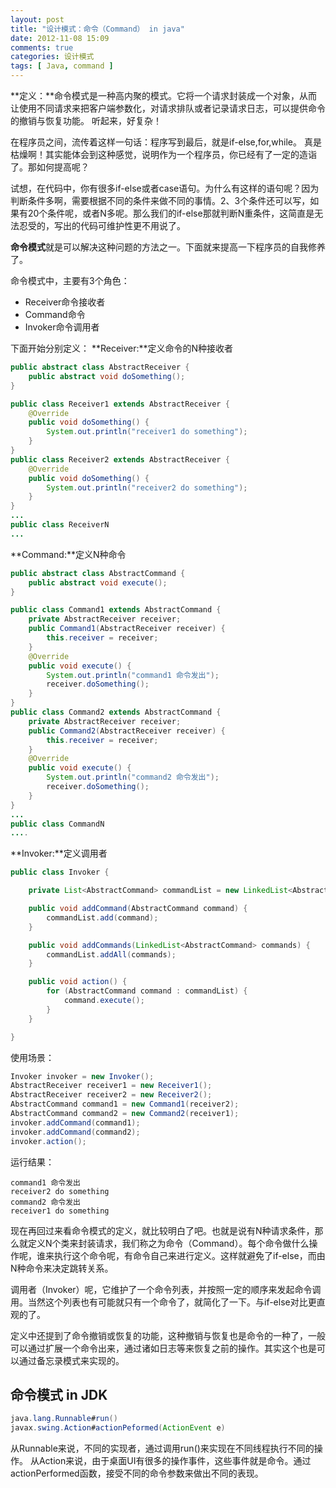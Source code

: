 ```yaml
---
layout: post
title: "设计模式：命令（Command） in java"
date: 2012-11-08 15:09
comments: true
categories: 设计模式
tags: [ Java, command ]
---
```

**定义：**命令模式是一种高内聚的模式。它将一个请求封装成一个对象，从而让使用不同请求来把客户端参数化，对请求排队或者记录请求日志，可以提供命令的撤销与恢复功能。
听起来，好复杂！

在程序员之间，流传着这样一句话：程序写到最后，就是if-else,for,while。
真是枯燥啊！其实能体会到这种感觉，说明作为一个程序员，你已经有了一定的造诣了。那如何提高呢？

试想，在代码中，你有很多if-else或者case语句。为什么有这样的语句呢？因为判断条件多啊，需要根据不同的条件来做不同的事情。2、3个条件还可以写，如果有20个条件呢，或者N多呢。那么我们的if-else那就判断N重条件，这简直是无法忍受的，写出的代码可维护性更不用说了。
<!--more-->
**命令模式**就是可以解决这种问题的方法之一。下面就来提高一下程序员的自我修养了。

命令模式中，主要有3个角色：

* Receiver命令接收者
* Command命令
* Invoker命令调用者

下面开始分别定义：
**Receiver:**定义命令的N种接收者

```java
public abstract class AbstractReceiver {
	public abstract void doSomething();
}

public class Receiver1 extends AbstractReceiver {
	@Override
	public void doSomething() {
		System.out.println("receiver1 do something");
	}
}
public class Receiver2 extends AbstractReceiver {
	@Override
	public void doSomething() {
		System.out.println("receiver2 do something");
	}
}
...
public class ReceiverN
...
```

**Command:**定义N种命令

```java
public abstract class AbstractCommand {
	public abstract void execute();
}

public class Command1 extends AbstractCommand {
	private AbstractReceiver receiver;
	public Command1(AbstractReceiver receiver) {
		this.receiver = receiver;
	}
	@Override
	public void execute() {
		System.out.println("command1 命令发出");
		receiver.doSomething();
	}
}
public class Command2 extends AbstractCommand {
	private AbstractReceiver receiver;
	public Command2(AbstractReceiver receiver) {
		this.receiver = receiver;
	}
	@Override
	public void execute() {
		System.out.println("command2 命令发出");
		receiver.doSomething();
	}
}
...
public class CommandN
....
```

**Invoker:**定义调用者

```java
public class Invoker {

	private List<AbstractCommand> commandList = new LinkedList<AbstractCommand>();

	public void addCommand(AbstractCommand command) {
		commandList.add(command);
	}

	public void addCommands(LinkedList<AbstractCommand> commands) {
		commandList.addAll(commands);
	}

	public void action() {
		for (AbstractCommand command : commandList) {
			command.execute();
		}
	}

}
```
使用场景：

```java
Invoker invoker = new Invoker();
AbstractReceiver receiver1 = new Receiver1();
AbstractReceiver receiver2 = new Receiver2();
AbstractCommand command1 = new Command1(receiver2);
AbstractCommand command2 = new Command2(receiver1);
invoker.addCommand(command1);
invoker.addCommand(command2);
invoker.action();
```
运行结果：

```shell
command1 命令发出
receiver2 do something
command2 命令发出
receiver1 do something
```
现在再回过来看命令模式的定义，就比较明白了吧。也就是说有N种请求条件，那么就定义N个类来封装请求，我们称之为命令（Command）。每个命令做什么操作呢，谁来执行这个命令呢，有命令自己来进行定义。这样就避免了if-else，而由N种命令来决定跳转关系。

调用者（Invoker）呢，它维护了一个命令列表，并按照一定的顺序来发起命令调用。当然这个列表也有可能就只有一个命令了，就简化了一下。与if-else对比更直观的了。

定义中还提到了命令撤销或恢复的功能，这种撤销与恢复也是命令的一种了，一般可以通过扩展一个命令出来，通过诸如日志等来恢复之前的操作。其实这个也是可以通过备忘录模式来实现的。
## 命令模式 in JDK

```java
java.lang.Runnable#run()
javax.swing.Action#actionPeformed(ActionEvent e)
```
从Runnable来说，不同的实现者，通过调用run()来实现在不同线程执行不同的操作。
从Action来说，由于桌面UI有很多的操作事件，这些事件就是命令。通过actionPerformed函数，接受不同的命令参数来做出不同的表现。